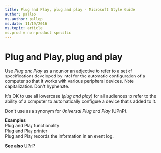 ```yaml
---
title: Plug and Play, plug and play - Microsoft Style Guide
author: pallep
ms.author: pallep
ms.date: 11/19/2016
ms.topic: article
ms.prod = non-product specific
---
```


# Plug and Play, plug and play

Use *Plug and Play* as
a noun or an adjective to refer to a set of
specifications developed by Intel for the automatic configuration
of a computer so that it works with various peripheral devices.
Note capitalization. Don't hyphenate.

It's OK to use all lowercase (*plug and play*) for all audiences to refer to the ability of a computer to automatically configure a device that's added to it.

Don't use as a synonym for *Universal Plug and Play* (UPnP). 

**Examples**  
Plug and Play functionality  
Plug and Play printer   
Plug and Play records the information in an event log.

**See also** [UPnP](/style-guide/a-z-word-list-term-collections/u/upnp)
